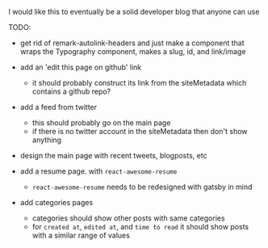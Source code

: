 I would like this to eventually be a solid developer blog that anyone can use

TODO:

- get rid of remark-autolink-headers and just make a component that wraps the Typography component, 
  makes a slug, id, and link/image

- add an 'edit this page on github' link
  - it should probably construct its link from the siteMetadata which contains a github repo?

- add a feed from twitter
  - this should probably go on the main page
  - if there is no twitter account in the siteMetadata then don't show anything

- design the main page with recent tweets, blogposts, etc

- add a resume page. with `react-awesome-resume`
  - `react-awesome-resume` needs to be redesigned with gatsby in mind

- add categories pages
  - categories should show other posts with same categories
  - for `created at`, `edited at`, and `time to read` it should show posts with a similar range of values
